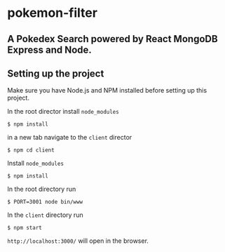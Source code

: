 # pokemon-filter

## A Pokedex Search powered by React MongoDB Express and Node.



## Setting up the project
Make sure you have Node.js and NPM installed before setting up this project.

In the root director install `node_modules`

```
$ npm install
```

in a new tab navigate to the `client` director

```
$ npm cd client
```

Install `node_modules`

```
$ npm install
```

In the root directory run 

```
$ PORT=3001 node bin/www
```

In the `client` directory run 

```
$ npm start
```


`http://localhost:3000/` will open in the browser.




